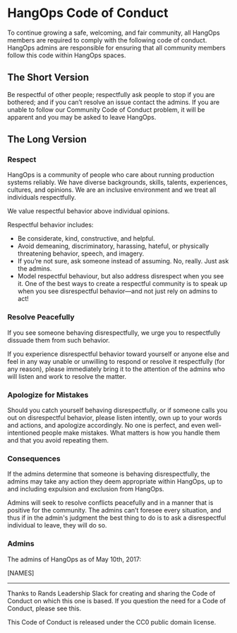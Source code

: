 # HangOps Code of Conduct

To continue growing a safe, welcoming, and fair community, all HangOps members are required to comply with the following code of conduct. HangOps admins are responsible for ensuring that all community members follow this code within HangOps spaces.

## The Short Version

Be respectful of other people; respectfully ask people to stop if you are bothered; and if you can’t resolve an issue contact the admins. If you are unable to follow our Community Code of Conduct problem, it will be apparent and you may be asked to leave HangOps.

## The Long Version

### Respect

HangOps is a community of people who care about running production systems reliably. We have diverse backgrounds, skills, talents, experiences, cultures, and opinions. We are an inclusive environment and we treat all individuals respectfully.

We value respectful behavior above individual opinions.

Respectful behavior includes:

* Be considerate, kind, constructive, and helpful.
* Avoid demeaning, discriminatory, harassing, hateful, or physically threatening behavior, speech, and imagery.
* If you’re not sure, ask someone instead of assuming. No, really. Just ask the admins.
* Model respectful behaviour, but also address disrespect when you see it. One of the best ways to create a respectful community is to speak up when you see disrespectful behavior—and not just rely on admins to act!

### Resolve Peacefully

If you see someone behaving disrespectfully, we urge you to respectfully dissuade them from such behavior.

If you experience disrespectful behavior toward yourself or anyone else and feel in any way unable or unwilling to respond or resolve it respectfully (for any reason), please immediately bring it to the attention of the admins who will listen and work to resolve the matter.

### Apologize for Mistakes

Should you catch yourself behaving disrespectfully, or if someone calls you out on disrespectful behavior, please listen intently, own up to your words and actions, and apologize accordingly. No one is perfect, and even well-intentioned people make mistakes. What matters is how you handle them and that you avoid repeating them.

### Consequences

If the admins determine that someone is behaving disrespectfully, the admins may take any action they deem appropriate within HangOps, up to and including expulsion and exclusion from HangOps.

Admins will seek to resolve conflicts peacefully and in a manner that is positive for the community. The admins can’t foresee every situation, and thus if in the admin's judgment the best thing to do is to ask a disrespectful individual to leave, they will do so.

### Admins

The admins of HangOps as of May 10th, 2017:

[NAMES]

---

Thanks to Rands Leadership Slack for creating and sharing the Code of Conduct on which this one is based. If you question the need for a Code of Conduct, please see this.

This Code of Conduct is released under the CC0 public domain license.
